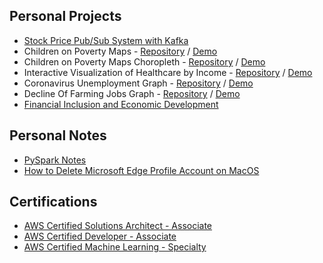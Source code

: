 ## Personal Projects
- <a href="https://bonicode.github.io/stock-price-kafka-stream/">Stock Price Pub/Sub System with Kafka</a>
- Children on Poverty Maps - <a href="https://github.com/bonicode/poverty_interactive_map" target="_blank">Repository</a> / <a href="./poverty_interactive_map/" target="_blank">Demo</a>
- Children on Poverty Maps Choropleth - <a href="https://github.com/bonicode/interactive_poverty_choropleth" target="_blank">Repository</a> / <a href="./interactive_poverty_choropleth/" target="_blank">Demo</a>
- Interactive Visualization of Healthcare by Income - <a href="https://github.com/bonicode/interactive_income_graph" target="_blank">Repository</a> / <a href="https://bonicode.github.io/interactive_income_graph/" target="_blank">Demo</a>
- Coronavirus Unemployment Graph - <a href="https://github.com/bonicode/CoronaVirus_UnEmployment" target="_blank">Repository</a> / <a href="https://bonicode.github.io/CoronaVirus_UnEmployment/" target="_blank">Demo</a>
- Decline Of Farming Jobs Graph - <a href="https://github.com/bonicode/Graph_Decline_Of_Farming" target="_blank">Repository</a> / <a href="https://bonicode.github.io/Graph_Decline_Of_Farming/" target="_blank">Demo</a>
- <a href="https://bonicode.github.io/global_agri_analytics/">Financial Inclusion and Economic Development</a>



## Personal Notes
- <a href="https://github.com/bonicode/note_pyspark/blob/main/PySpark_Note.ipynb" target="_blank">PySpark Notes</a>
- <a href="https://bonicode.github.io/note/delete_edge_account.html">How to Delete Microsoft Edge Profile Account on MacOS</a>


## Certifications
- <a href="https://www.credly.com/badges/bf958fa1-efbf-4dd8-a058-b0caa57c1fa9" target="_blank">AWS Certified Solutions Architect - Associate</a>
- <a href="https://www.credly.com/badges/6e0d742c-ce37-4bd9-b5c1-1417e4a3ea32" target="_blank">AWS Certified Developer - Associate</a>
- <a href="https://www.credly.com/badges/39ab8c38-3666-4147-88e4-3d843ce90a8f" target="_blank">AWS Certified Machine Learning - Specialty</a>

